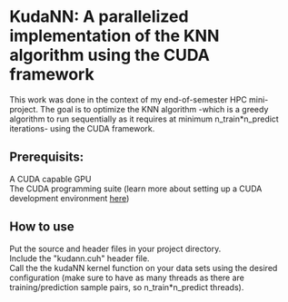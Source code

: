 # KudaNN: A parallelized implementation of the KNN algorithm using the CUDA framework

This work was done in the context of my end-of-semester HPC mini-project. The goal is to optimize the KNN algorithm -which is a greedy algorithm to run sequentially as it requires at minimum n_train*n_predict iterations- using the CUDA framework.  

## Prerequisits:
A CUDA capable GPU  
The CUDA programming suite (learn more about setting up a CUDA development environment [here](https://docs.nvidia.com/cuda/cuda-installation-guide-microsoft-windows/))

## How to use
Put the source and header files in your project directory.  
Include the "kudann.cuh" header file.  
Call the the kudaNN kernel function on your data sets using the desired configuration (make sure to have as many threads as there are training/prediction sample pairs, so n_train*n_predict threads).
